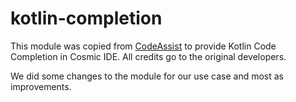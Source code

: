 # kotlin-completion

This module was copied
from [CodeAssist](https://github.com/tyron12233/CodeAssist/tree/main/kotlin-completion)
to provide Kotlin Code Completion in Cosmic IDE. All credits go to the original developers.

We did some changes to the module for our use case and most as improvements.